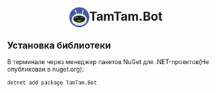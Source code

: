 <h1 align="center"><img src="https://github.com/FBA-Studio/TamTam.Bot/blob/main/raws/tamtamb-bot-logo.svg" align="center" height="46"></img>TamTam.Bot</h1>
<h2>Установка библиотеки</h2>
В терминале через менеджер пакетов NuGet для .NET-проектов(Не опубликован в nuget.org):

```
dotnet add package TamTam.Bot
```

